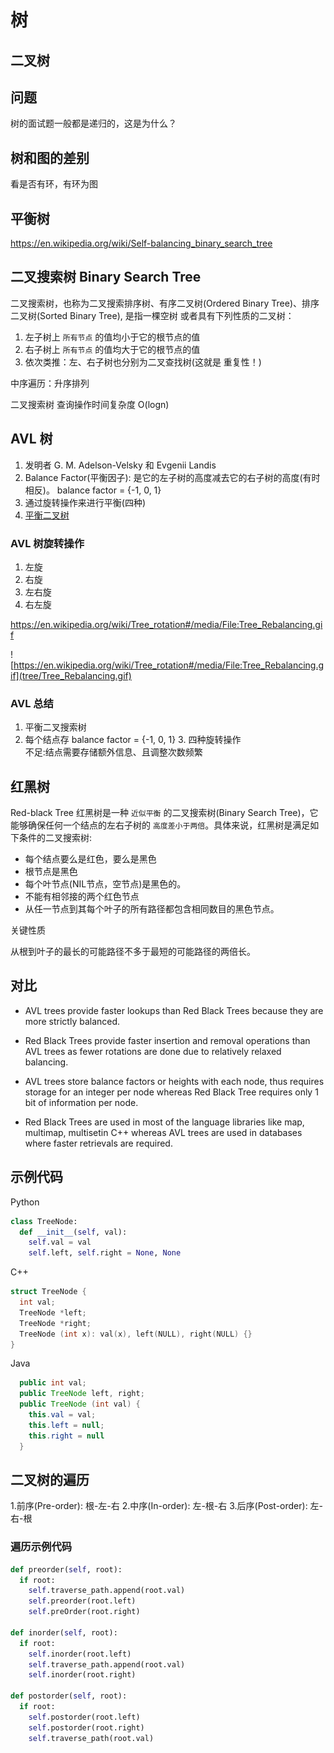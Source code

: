 # 树

## 二叉树

## 问题

树的面试题一般都是递归的，这是为什么？

## 树和图的差别

看是否有环，有环为图

## 平衡树

<https://en.wikipedia.org/wiki/Self-balancing_binary_search_tree>

## 二叉搜索树 Binary Search Tree

二叉搜索树，也称为二叉搜索排序树、有序二叉树(Ordered Binary Tree)、排序二叉树(Sorted Binary Tree), 是指一棵空树
或者具有下列性质的二叉树：

1. 左子树上 `所有节点` 的值均小于它的根节点的值
2. 右子树上 `所有节点` 的值均大于它的根节点的值
3. 依次类推：左、右子树也分别为二叉查找树(这就是 重复性！)

中序遍历：升序排列

二叉搜索树 查询操作时间复杂度 O(logn)

##  AVL 树

1. 发明者 G. M. Adelson-Velsky 和 Evgenii Landis
2. Balance Factor(平衡因子): 是它的左子树的高度减去它的右子树的高度(有时相反)。 balance factor = {-1, 0, 1}
3. 通过旋转操作来进行平衡(四种)
4. [平衡二叉树](https://en.wikipedia.org/wiki/Self-balancing_binary_search_tree)

###  AVL 树旋转操作

1. 左旋 
2. 右旋 
3. 左右旋 
4. 右左旋

<https://en.wikipedia.org/wiki/Tree_rotation#/media/File:Tree_Rebalancing.gif>

![https://en.wikipedia.org/wiki/Tree_rotation#/media/File:Tree_Rebalancing.gif](tree/Tree_Rebalancing.gif)

### AVL 总结

1. 平衡二叉搜索树
2. 每个结点存 balance factor = {-1, 0, 1} 3. 四种旋转操作  
不足:结点需要存储额外信息、且调整次数频繁


##  红黑树

 Red-black Tree
红黑树是一种 `近似平衡` 的二叉搜索树(Binary Search Tree)，它能够确保任何一个结点的左右子树的 `高度差小于两倍`。具体来说，红黑树是满足如下条件的二叉搜索树:  

- 每个结点要么是红色，要么是黑色
- 根节点是黑色
- 每个叶节点(NIL节点，空节点)是黑色的。
- 不能有相邻接的两个红色节点
- 从任一节点到其每个叶子的所有路径都包含相同数目的黑色节点。

关键性质

从根到叶子的最长的可能路径不多于最短的可能路径的两倍长。


## 对比

- AVL trees provide faster lookups than Red Black Trees because they are more strictly balanced.

- Red Black Trees provide faster insertion and removal operations than AVL trees as fewer rotations are done due to relatively relaxed balancing.

- AVL trees store balance factors or heights with each node, thus requires storage for an integer per node whereas Red Black Tree requires only 1 bit of information per node.

- Red Black Trees are used in most of the language libraries like map, multimap, multisetin C++ whereas AVL trees are used in databases where faster retrievals are required.

## 示例代码

Python

```python
class TreeNode:
  def __init__(self, val):
    self.val = val
    self.left, self.right = None, None
```

C++

```c++
struct TreeNode {
  int val;
  TreeNode *left;
  TreeNode *right;
  TreeNode (int x): val(x), left(NULL), right(NULL) {}
}
```

Java

```java
  public int val;
  public TreeNode left, right;
  public TreeNode (int val) {
    this.val = val;
    this.left = null;
    this.right = null
  }
```


## 二叉树的遍历

1.前序(Pre-order): 根-左-右
2.中序(In-order): 左-根-右
3.后序(Post-order): 左-右-根

### 遍历示例代码

```python
def preorder(self, root):
  if root:
    self.traverse_path.append(root.val)
    self.preorder(root.left)
    self.preOrder(root.right)

def inorder(self, root):
  if root:
    self.inorder(root.left)
    self.traverse_path.append(root.val)
    self.inorder(root.right)

def postorder(self, root):
  if root:
    self.postorder(root.left)
    self.postorder(root.right)
    self.traverse_path(root.val)

```


